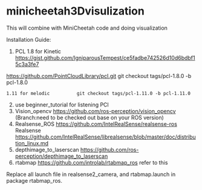 # minicheetah3Dvisulization
This will combine with MiniCheetah code and doing visualization



Installation Guide:
1. PCL 1.8 for Kinetic   
https://gist.github.com/IgniparousTempest/ce5fadbe742526d10d6bdbf15c3a3fe7

https://github.com/PointCloudLibrary/pcl.git       git checkout tags/pcl-1.8.0 -b pcl-1.8.0

    1.11 for melodic          git checkout tags/pcl-1.11.0 -b pcl-1.11.0
    
2. use beginner_tutorial for listening PCl
3. Vision_opencv  https://github.com/ros-perception/vision_opencv  (Branch:need to be checked out base on your ROS version)
4. Realsense_ROS https://github.com/IntelRealSense/realsense-ros
    Realsense https://github.com/IntelRealSense/librealsense/blob/master/doc/distribution_linux.md
5. depthimage_to_laserscan https://github.com/ros-perception/depthimage_to_laserscan
6. rtabmap https://github.com/introlab/rtabmap_ros refer to this

Replace all launch file in realsense2_camera, and rtabmap.launch in package rtabmap_ros.
